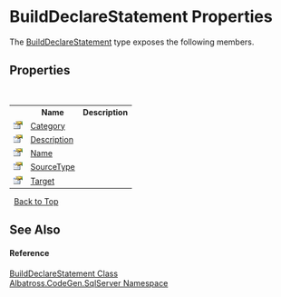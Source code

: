 # BuildDeclareStatement Properties
 

The <a href="T_Albatross_CodeGen_SqlServer_BuildDeclareStatement.md">BuildDeclareStatement</a> type exposes the following members.


## Properties
&nbsp;<table><tr><th></th><th>Name</th><th>Description</th></tr><tr><td>![Public property](media/pubproperty.gif "Public property")</td><td><a href="P_Albatross_CodeGen_SqlServer_BuildDeclareStatement_Category.md">Category</a></td><td /></tr><tr><td>![Public property](media/pubproperty.gif "Public property")</td><td><a href="P_Albatross_CodeGen_SqlServer_BuildDeclareStatement_Description.md">Description</a></td><td /></tr><tr><td>![Public property](media/pubproperty.gif "Public property")</td><td><a href="P_Albatross_CodeGen_SqlServer_BuildDeclareStatement_Name.md">Name</a></td><td /></tr><tr><td>![Public property](media/pubproperty.gif "Public property")</td><td><a href="P_Albatross_CodeGen_SqlServer_BuildDeclareStatement_SourceType.md">SourceType</a></td><td /></tr><tr><td>![Public property](media/pubproperty.gif "Public property")</td><td><a href="P_Albatross_CodeGen_SqlServer_BuildDeclareStatement_Target.md">Target</a></td><td /></tr></table>&nbsp;
<a href="#builddeclarestatement-properties">Back to Top</a>

## See Also


#### Reference
<a href="T_Albatross_CodeGen_SqlServer_BuildDeclareStatement.md">BuildDeclareStatement Class</a><br /><a href="N_Albatross_CodeGen_SqlServer.md">Albatross.CodeGen.SqlServer Namespace</a><br />